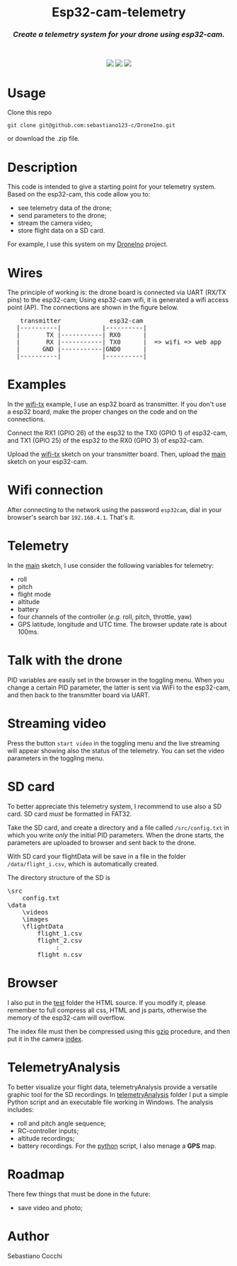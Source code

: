 <!-- # Esp32-cam-telemetry
Create a telemetry system for your drone using esp32-cam. -->
<!-- <pre align=center>
   
         ---------------       
         |      O      |          
         |             |   
         |             |          
         |  ESP32-CAM  |          
         ---------------       
  
</pre> -->

<!-- title -->
<h1 align="center">
  <b> 
    Esp32-cam-telemetry
  </b>
</h1>
<h3 align="center"> 
  <i>
    Create a telemetry system for your drone using esp32-cam.
  </i>
</h3>
<br>

<!-- badges -->
<p align="center">
  <img src="https://img.shields.io/badge/IDE-PlatformIO-orange" />
  <img src="https://img.shields.io/badge/PIO core-5-red" />
  <img src="https://img.shields.io/badge/cpp-11-blue" /> 
</p>

# Usage
Clone this repo
<pre><code>git clone git@github.com:sebastiano123-c/DroneIno.git
</code></pre>
or download the .zip file.

# Description
<!-- Try to build your own telemetry system starting from the code in this repository. -->
This code is intended to give a starting point for your telemetry system.
Based on the esp32-cam, this code allow you to:
- see telemetry data of the drone;
- send parameters to the drone;
- stream the camera video;
- store flight data on a SD card.

For example, I use this system on my [DroneIno](https://github.com/sebastiano123-c/DroneIno) project.

# Wires
The principle of working is: the drone board is connected via UART (RX/TX pins) to the esp32-cam;
Using esp32-cam wifi, it is generated a wifi access point (AP).
The connections are shown in the figure below.

<pre align=center>
 transmitter             esp32-cam                     
|----------|           |----------|                    
|       TX |-----------| RX0      |                    
|       RX |-----------| TX0      |  => wifi => web app
|      GND |-----------|GND0      |                    
|----------|           |----------|                    
</pre>

# Examples
In the [wifi-tx](https://github.com/sebastiano123-c/Esp32-cam-telemetry/test/wifi-tx/wifi-tx.ino) example, I use an esp32 board as transmitter.
If you don't use a esp32 board, make the proper changes on the code and on the connections.

Connect the RX1 (GPIO 26) of the esp32 to the TX0 (GPIO 1) of esp32-cam, and TX1 (GPIO 25) of the esp32 to the RX0 (GPIO 3) of esp32-cam.

Upload the [wifi-tx](https://github.com/sebastiano123-c/Esp32-cam-telemetry/test/wifi-tx/wifi-tx.ino) sketch on your transmitter board.
Then, upload the [main](https://github.com/sebastiano123-c/Esp32-cam-telemetry/blob/master/src/main.cpp) sketch on your esp32-cam.

# Wifi connection
After connecting to the network using the password `esp32cam`, dial in your browser's search bar `192.168.4.1`.
That's it.

# Telemetry
In the [main](https://github.com/sebastiano123-c/Esp32-cam-telemetry/blob/master/src/main.cpp) sketch, I use consider the following variables for telemetry: 
- roll
- pitch
- flight mode
- altitude
- battery
- four channels of the controller (_e.g._ roll, pitch, throttle, yaw)
- GPS latitude, longitude and UTC time.
The browser update rate is about 100ms.

# Talk with the drone
PID variables are easily set in the browser in the toggling menu.
When you change a certain PID parameter, the latter is sent via WiFi to the esp32-cam, and then back to the transmitter board via UART. 

# Streaming video
Press the button `start video` in the toggling menu and the live streaming will appear showing also the status of the telemetry.
You can set the video parameters in the toggling menu. 

# SD card
To better appreciate this telemetry system, I recommend to use also a SD card.
SD card _must_ be formatted in FAT32.

Take the SD card, and create a directory and a file called `/src/config.txt` in which you write _only_ the initial PID parameters.
When the drone starts, the parameters are uploaded to browser and sent back to the drone.

With SD card your flightData will be save in a file in the folder `/data/flight_i.csv`, which is automatically created.

The directory structure of the SD is
<pre>
\src
    config.txt
\data
    \videos
    \images
    \flightData
        flight_1.csv
        flight_2.csv
             :
        flight_n.csv
</pre>


# Browser 
I also put in the [test](https://github.com/sebastiano123-c/Esp32-cam-telemetry/tree/master/test/webApp) folder the HTML source.
If you modify it, please remember to full compress all css, HTML and js parts, otherwise the memory of the esp32-cam will overflow.

The index file must then be compressed using this [gzip](https://gchq.github.io/CyberChef/#recipe=Gzip('Dynamic%20Huffman%20Coding','index.html.gz','',false)To_Hex('0x',0)Split('0x',',0x')) procedure, and then put it in the camera [index](https://github.com/sebastiano123-c/include/camera_index.h).


# TelemetryAnalysis
To better visualize your flight data, telemetryAnalysis provide a versatile graphic tool for the SD recordings.
In [telemetryAnalysis](https://github.com/sebastiano123-c/Esp32-cam-telemetry/tree/master/telemetryAnalysis) folder I put a simple Python script and an executable file working in Windows.
The analysis includes:
- roll and pitch angle sequence;
- RC-controller inputs;
- altitude recordings;
- battery recordings.
For the [python](https://github.com/sebastiano123-c/Esp32-cam-telemetry/blob/master/telemetryAnalysis/telemetryAnalysis.py) script, I also menage a **GPS** map.

# Roadmap
There few things that must be done in the future:
* save video and photo;

# Author
Sebastiano Cocchi